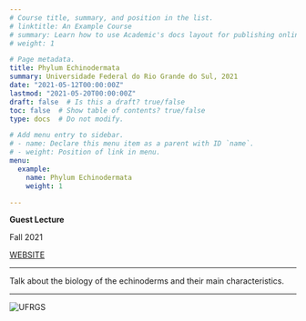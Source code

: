 ```yaml
---
# Course title, summary, and position in the list.
# linktitle: An Example Course
# summary: Learn how to use Academic's docs layout for publishing online courses, software documentation, and tutorials.
# weight: 1

# Page metadata.
title: Phylum Echinodermata
summary: Universidade Federal do Rio Grande do Sul, 2021
date: "2021-05-12T00:00:00Z"
lastmod: "2021-05-20T00:00:00Z"
draft: false  # Is this a draft? true/false
toc: false  # Show table of contents? true/false
type: docs  # Do not modify.

# Add menu entry to sidebar.
# - name: Declare this menu item as a parent with ID `name`.
# - weight: Position of link in menu.
menu:
  example:
    name: Phylum Echinodermata
    weight: 1

---
```

**Guest Lecture**

Fall 2021

[WEBSITE](http://www.ufrgs.br/comgradbio/)

---

Talk about the biology of the echinoderms and their main characteristics.

---

![UFRGS](https://raw.githubusercontent.com/rosanafcunha/rosanafcunha/master/static/media/featured.png "ufrgs")
